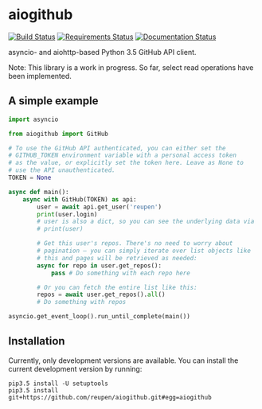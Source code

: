 # aiogithub

[![Build Status](https://travis-ci.org/reupen/aiogithub.svg?branch=master)](https://travis-ci.org/reupen/aiogithub) [![Requirements Status](https://requires.io/github/reupen/aiogithub/requirements.svg?branch=master)](https://requires.io/github/reupen/aiogithub/requirements/?branch=master) [![Documentation Status](https://readthedocs.org/projects/aiogithub/badge/?version=latest)](http://aiogithub.readthedocs.io/en/latest/?badge=latest)

asyncio- and aiohttp-based Python 3.5 GitHub API client.

Note: This library is a work in progress. So far, select read operations have been implemented.

## A simple example

```python
import asyncio

from aiogithub import GitHub

# To use the GitHub API authenticated, you can either set the 
# GITHUB_TOKEN environment variable with a personal access token 
# as the value, or explicitly set the token here. Leave as None to 
# use the API unauthenticated. 
TOKEN = None

async def main():
    async with GitHub(TOKEN) as api:
        user = await api.get_user('reupen')
        print(user.login)
        # user is also a dict, so you can see the underlying data via
        # print(user)

        # Get this user's repos. There's no need to worry about
        # pagination – you can simply iterate over list objects like
        # this and pages will be retrieved as needed:
        async for repo in user.get_repos():
            pass # Do something with each repo here

        # Or you can fetch the entire list like this:
        repos = await user.get_repos().all()
        # Do something with repos

asyncio.get_event_loop().run_until_complete(main())
```

## Installation

Currently, only development versions are available. You can install the current development version by running:

```
pip3.5 install -U setuptools
pip3.5 install git+https://github.com/reupen/aiogithub.git#egg=aiogithub
```
